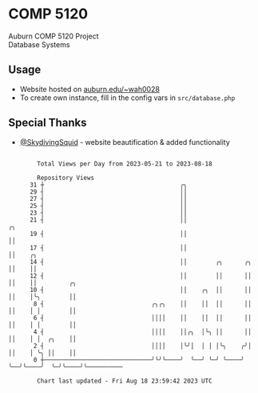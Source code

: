 # COMP 5120
Auburn COMP 5120 Project  
Database Systems

## Usage
- Website hosted on [auburn.edu/~wah0028](https://webhome.auburn.edu/~wah0028/)
- To create own instance, fill in the config vars in `src/database.php`

## Special Thanks
- [@SkydivingSquid](https://github.com/SkydivingSquid) - website beautification & added functionality

```

        Total Views per Day from 2023-05-21 to 2023-08-18

        Repository Views
      31 ┼                                      ╭╮
      29 ┤                                      ││
      27 ┤                                      ││
      25 ┤                                      ││
      23 ┤                                      ││
      21 ┤                                      ││                    ╭╮
      19 ┤                                      ││                    ││
      17 ┤                                      ││                    ││    ╭╮
      14 ┤                                      ││        ╭╮      ╭╮  ││    ││
      12 ┤                                      ││        ││      ││  ││    ││         ╭╮
      10 ┤                                      ││    ╭╮  ││      ││  ││    │╰╮        ││
       8 ┤                              ╭╮╭╮    ││    ││  ││      ││  ││    │ │        ││
       6 ┤                              ││││    ││    ││  ││      ││  ││    │ │        ││
       4 ┤                              ││││    ││╭╮  │╰╮ ││      ││  ││    │ │  ╭╮    ││
       2 ┤                              ││││    │╰╯│  │ │ │╰╮    ╭╯│  ││    │ ╰╮ ││    ││
       0 ┼──────────────────────────────╯╰╯╰────╯  ╰──╯ ╰─╯ ╰────╯ ╰──╯╰────╯  ╰─╯╰────╯╰──────────

        Chart last updated - Fri Aug 18 23:59:42 2023 UTC
        
```
